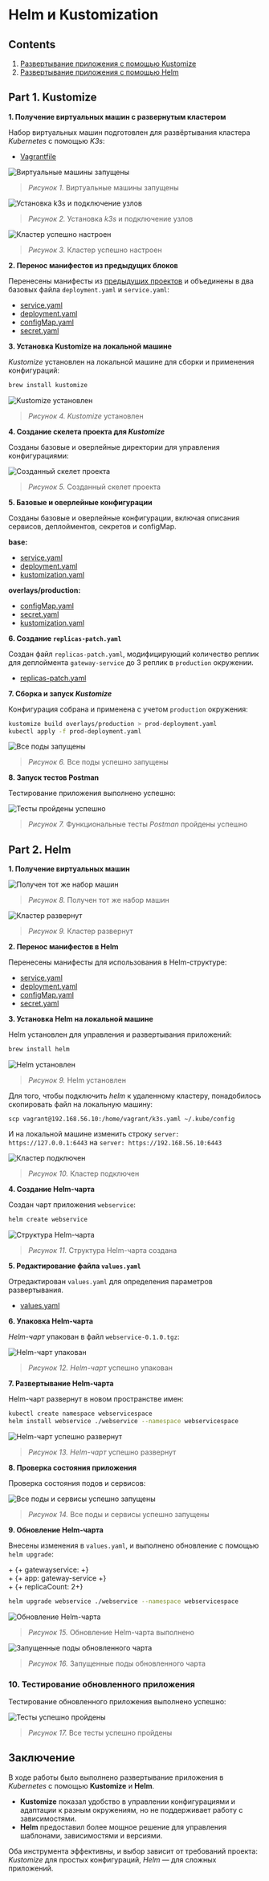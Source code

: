# Helm и Kustomization

## Contents

1. [Развертывание приложения с помощью Kustomize](#part-1-kustomize)
2. [Развертывание приложения с помощью Helm](#part-2-helm)

## Part 1. Kustomize

**1. Получение виртуальных машин с развернутым кластером**

Набор виртуальных машин подготовлен для развёртывания кластера *Kubernetes* с помощью *K3s*:

- [Vagrantfile](./Vagrantfile)

![](./screen/1.1.png "Виртуальные машины запущены")

> *Рисунок 1.* Виртуальные машины запущены

![](./screen/1.2.png "Установка k3s и подключение узлов")

> *Рисунок 2.* Установка *k3s* и подключение узлов

![](./screen/1.3.png "Кластер успешно настроен")

> *Рисунок 3.* Кластер успешно настроен

**2. Перенос манифестов из предыдущих блоков**

Перенесены манифесты из [предыдущих проектов](../Kubernetes/) и объединены в два базовых файла `deployment.yaml` и `service.yaml`:

- [service.yaml](./kustomize/base/service.yaml)
- [deployment.yaml](./kustomize/base/deployment.yaml)
- [configMap.yaml](./kustomize/overlays/production/configMap.yaml)
- [secret.yaml](./kustomize/overlays/production/secret.yaml)

**3. Установка Kustomize на локальной машине**

*Kustomize* установлен на локальной машине для сборки и применения конфигураций:

``` bash
brew install kustomize
```

![](./screen/1.4.png "Kustomize установлен")

> *Рисунок 4.* *Kustomize* установлен

**4. Создание скелета проекта для *Kustomize***

Созданы базовые и оверлейные директории для управления конфигурациями:

![](./screen/1.6.png "Созданный скелет проекта")

> *Рисунок 5.* Созданный скелет проекта

**5. Базовые и оверлейные конфигурации**

Созданы базовые и оверлейные конфигурации, включая описания сервисов, деплойментов, секретов и configMap.

**base:**<br>
- [service.yaml](./kustomize/base/service.yaml)<br>
- [deployment.yaml](./kustomize/base/deployment.yaml)<br>
- [kustomization.yaml](./kustomize/base/kustomization.yaml)

**overlays/production:**<br>
- [configMap.yaml](./kustomize/overlays/production/configMap.yaml)<br>
- [secret.yaml](./kustomize/overlays/production/secret.yaml)<br>
- [kustomization.yaml](./kustomize/overlays/production/kustomization.yaml)

**6. Создание `replicas-patch.yaml`**

Создан файл `replicas-patch.yaml`, модифицирующий количество реплик для деплоймента `gateway-service` до 3 реплик в `production` окружении.

- [replicas-patch.yaml](./kustomize/overlays/production/replicas-patch.yaml)

**7. Сборка и запуск *Kustomize***

Конфигурация собрана и применена с учетом `production` окружения:

``` bash
kustomize build overlays/production > prod-deployment.yaml
kubectl apply -f prod-deployment.yaml
```

![](./screen/1.7.png "Все поды запущены")

> *Рисунок 6.* Все поды успешно запущены

**8. Запуск тестов Postman**

Тестирование приложения выполнено успешно:

![](./screen/1.8.png "Тесты пройдены успешно")

> *Рисунок 7.* Функциональные тесты *Postman* пройдены успешно

## Part 2. Helm

**1. Получение виртуальных машин**

![](./screen/2.1.png "Получен тот же набор машин")

> *Рисунок 8.* Получен тот же набор машин

![](./screen/2.2.png "Кластер развернут")

> *Рисунок 9.* Кластер развернут

**2. Перенос манифестов в Helm**

Перенесены манифесты для использования в Helm-структуре:

- [service.yaml](./webservice/templates/service.yaml)
- [deployment.yaml](./webservice/templates/deployment.yaml)
- [configMap.yaml](./webservice/templates/configMap.yaml)
- [secret.yaml](./webservice/templates/secret.yaml)

**3. Установка Helm на локальной машине**

Helm установлен для управления и развертывания приложений:

``` bash
brew install helm
```

![](./screen/2.3.png "Helm установлен")

> *Рисунок 9.* Helm установлен

Для того, чтобы подключить *helm* к удаленному кластеру, понадобилось скопировать файл на локальную машину:

```
scp vagrant@192.168.56.10:/home/vagrant/k3s.yaml ~/.kube/config
```

И на локальной машине изменить строку `server: https://127.0.0.1:6443` на `server: https://192.168.56.10:6443`

![](./screen/2.4.png "Кластер подключен")

> *Рисунок 10.* Кластер подключен

**4. Создание Helm-чарта**

Создан чарт приложения `webservice`:

``` bash
helm create webservice
```

![](./screen/2.5.png "Структура Helm-чарта")

> *Рисунок 11.* Структура Helm-чарта создана

**5. Редактирование файла `values.yaml`**

Отредактирован `values.yaml` для определения параметров развертывания.

- [values.yaml](./webservice/values.yaml)

**6. Упаковка Helm-чарта**

*Helm-чарт* упакован в файл `webservice-0.1.0.tgz`:

![](./screen/2.6.png "Helm-чарт упакован")

> *Рисунок 12.* *Helm-чарт* успешно упакован

**7. Развертывание Helm-чарта**

Helm-чарт развернут в новом пространстве имен:

``` bash
kubectl create namespace webservicespace
helm install webservice ./webservice --namespace webservicespace
```

![](./screen/2.7.png "Helm-чарт успешно развернут")

> *Рисунок 13.* *Helm-чарт* успешно развернут

**8. Проверка состояния приложения**

Проверка состояния подов и сервисов:

![](./screen/2.8.png "Все поды и сервисы успешно запущены")

> *Рисунок 14.* Все поды и сервисы успешно запущены

**9. Обновление Helm-чарта**

Внесены изменения в `values.yaml`, и выполнено обновление с помощью `helm upgrade`:

\+ {+ gatewayservice: +}<br>
\+ {+   app: gateway-service +}<br>
\+ {+   replicaCount: 2+}

``` bash
helm upgrade webservice ./webservice --namespace webservicespace
```

![](./screen/2.10.png "Обновление Helm-чарта")

> *Рисунок 15.* Обновление Helm-чарта выполнено

![](./screen/2.11.png "Запущенные поды обновленного чарта")

> *Рисунок 16.* Запущенные поды обновленного чарта

### 10. Тестирование обновленного приложения
Тестирование обновленного приложения выполнено успешно:

![](./screen/2.12.png "Тесты успешно пройдены")

> *Рисунок 17.* Все тесты успешно пройдены

## Заключение

В ходе работы было выполнено развертывание приложения в *Kubernetes* с помощью **Kustomize** и **Helm**.

- **Kustomize** показал удобство в управлении конфигурациями и адаптации к разным окружениям, но не поддерживает работу с зависимостями.
- **Helm** предоставил более мощное решение для управления шаблонами, зависимостями и версиями.

Оба инструмента эффективны, и выбор зависит от требований проекта: *Kustomize* для простых конфигураций, *Helm* — для сложных приложений.
